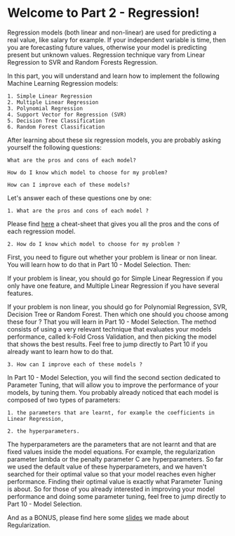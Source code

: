 # Welcome to Part 2 - Regression!


Regression models (both linear and non-linear) are used for predicting a real value, like salary for example. If your independent variable is time, then you are forecasting future values, otherwise your model is predicting present but unknown values. Regression technique vary from Linear Regression to SVR and Random Forests Regression.

In this part, you will understand and learn how to implement the following Machine Learning Regression models:

    1. Simple Linear Regression
    2. Multiple Linear Regression
    3. Polynomial Regression
    4. Support Vector for Regression (SVR)
    5. Decision Tree Classification
    6. Random Forest Classification

After learning about these six regression models, you are probably asking yourself the following questions:

    What are the pros and cons of each model?

    How do I know which model to choose for my problem?

    How can I improve each of these models?

Let's answer each of these questions one by one:

    1. What are the pros and cons of each model ?

Please find [here](https://github.com/mHamzaHanif/machine_learning/blob/02_regression/Part%202:%20Regression/materail-for-README/pros_cons_regression.pdf) a cheat-sheet that gives you all the pros and the cons of each regression model.

    2. How do I know which model to choose for my problem ?

First, you need to figure out whether your problem is linear or non linear. You will learn how to do that in Part 10 - Model Selection. Then:

If your problem is linear, you should go for Simple Linear Regression if you only have one feature, and Multiple Linear Regression if you have several features.

If your problem is non linear, you should go for Polynomial Regression, SVR, Decision Tree or Random Forest. Then which one should you choose among these four ? That you will learn in Part 10 - Model Selection. The method consists of using a very relevant technique that evaluates your models performance, called k-Fold Cross Validation, and then picking the model that shows the best results. Feel free to jump directly to Part 10 if you already want to learn how to do that.

    3. How can I improve each of these models ?

In Part 10 - Model Selection, you will find the second section dedicated to Parameter Tuning, that will allow you to improve the performance of your models, by tuning them. You probably already noticed that each model is composed of two types of parameters:

    1. the parameters that are learnt, for example the coefficients in Linear Regression,

    2. the hyperparameters.

The hyperparameters are the parameters that are not learnt and that are fixed values inside the model equations. For example, the regularization parameter lambda or the penalty parameter C are hyperparameters. So far we used the default value of these hyperparameters, and we haven't searched for their optimal value so that your model reaches even higher performance. Finding their optimal value is exactly what Parameter Tuning is about. So for those of you already interested in improving your model performance and doing some parameter tuning, feel free to jump directly to Part 10 - Model Selection.

And as a BONUS, please find here some [slides](https://github.com/mHamzaHanif/machine_learning/blob/02_regression/Part%202:%20Regression/materail-for-README/Regularization.pdf) we made about Regularization.
